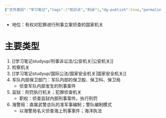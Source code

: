 ```yaml
---
{"文件类别":"学习笔记","tags":["知识点","刑诉"],"dg-publish":true,"permalink":"/学习笔记studyup/刑事诉讼法/侦察机关/","dgPassFrontmatter":true,"created":"2024-10-21T20:11:45.471+08:00","updated":"2024-10-25T12:41:48.504+08:00"}
---
```


- 地位：有权对犯罪进行刑事立案侦查的国家机关
# 主要类型
1.  [[学习笔记studyup/刑事诉讼法/公安机关\|公安机关]]
2. 检察机关
3. [[学习笔记studyup/国际公法/国家安全机关\|国家安全机关]]
4. 军队内部保卫部门：军队内部的保卫股、保卫科、保卫局
	- 侦查军队内部发生的刑事案件
5. 监狱：刑罚执行机关；犯罪侦查机关
	- 职权：侦查监狱内部刑事案件。执行刑罚
6. 海警局：直属武警总队的准军事编制；警队编制模式
	- 以海警局名义侦查海上刑事案件；海洋执法